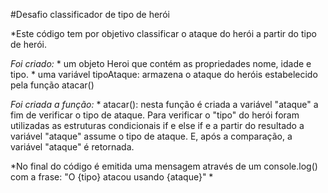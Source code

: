 #Desafio classificador de  tipo de herói

*Este código tem por objetivo classificar o ataque do herói a partir do tipo de herói.

*Foi criado:* 
	* um objeto Heroi que contém as propriedades nome, idade e tipo.
	* uma variável tipoAtaque: armazena o ataque do heróis estabelecido pela função atacar()

*Foi criada a função:*
	* atacar(): nesta função é criada a variável "ataque" a fim de verificar o tipo de ataque. Para verificar o "tipo" do herói foram utilizadas as estruturas condicionais if e else if  e a partir do resultado a variável "ataque" assume o tipo de ataque. E, após a comparação, a variável "ataque" é retornada.

*No final do código é emitida uma mensagem através de um console.log() com a frase: "O {tipo} atacou usando {ataque}" *
